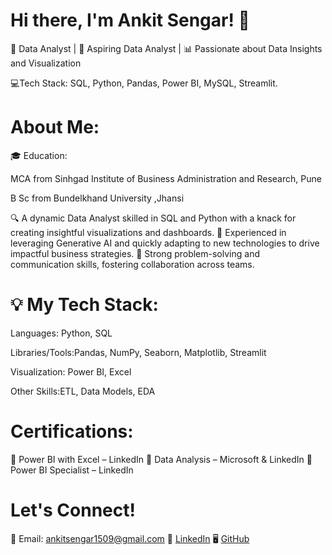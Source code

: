 #                                                                                                                  Hi there, I'm Ankit Sengar! 👋




 🚀 Data Analyst | 🌟  Aspiring Data Analyst | 📊 Passionate about Data Insights and Visualization
 
 💻Tech Stack: SQL, Python, Pandas, Power BI, MySQL, Streamlit.




# About Me:
🎓 Education: 

MCA from Sinhgad Institute of Business Administration and Research, Pune

B Sc from 
Bundelkhand University ,Jhansi

🔍 A dynamic Data Analyst skilled in SQL and Python with a knack for creating insightful visualizations and dashboards.
🤖 Experienced in leveraging Generative AI and quickly adapting to new technologies to drive impactful business strategies.
🌟 Strong problem-solving and communication skills, fostering collaboration across teams.



# 💡  My Tech Stack:

Languages: Python, SQL

Libraries/Tools:Pandas, NumPy, Seaborn, Matplotlib, Streamlit

Visualization: Power BI, Excel

Other Skills:ETL, Data Models, EDA



# Certifications:

📜 Power BI with Excel – LinkedIn
📜 Data Analysis – Microsoft & LinkedIn
📜 Power BI Specialist – LinkedIn



# Let's Connect!


📧 Email: 
ankitsengar1509@gmail.com
💼 [LinkedIn](https://www.linkedin.com/in/ankit-sengar-1554901b1/)
🖥️ [GitHub](https://github.com/ankitsengar1)
